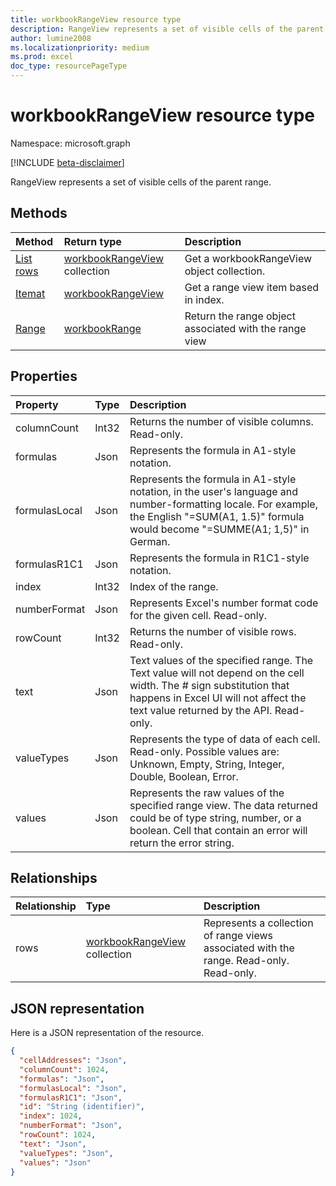 ```yaml
---
title: workbookRangeView resource type
description: RangeView represents a set of visible cells of the parent range.
author: lumine2008
ms.localizationpriority: medium
ms.prod: excel
doc_type: resourcePageType
---
```


# workbookRangeView resource type

Namespace: microsoft.graph

[!INCLUDE [beta-disclaimer](../../includes/beta-disclaimer.md)]

RangeView represents a set of visible cells of the parent range.

## Methods

| Method                                             | Return type                                          | Description                                            |
| :------------------------------------------------- | :--------------------------------------------------- | :----------------------------------------------------- |
| [List rows](../api/workbookrangeview-list-rows.md) | [workbookRangeView](workbookrangeview.md) collection | Get a workbookRangeView object collection.             |
| [Itemat](../api/workbookrangeview-itemat.md)       | [workbookRangeView](workbookrangeview.md)            | Get a range view item based in index.                  |
| [Range](../api/workbookrangeview-range.md)         | [workbookRange](workbookrange.md)                    | Return the range object associated with the range view |

## Properties

| Property      | Type  | Description                                                                                                                                                                                           |
| :------------ | :---- | :---------------------------------------------------------------------------------------------------------------------------------------------------------------------------------------------------- |
| columnCount   | Int32 | Returns the number of visible columns. Read-only.                                                                                                                                                     |
| formulas      | Json  | Represents the formula in A1-style notation.                                                                                                                                                          |
| formulasLocal | Json  | Represents the formula in A1-style notation, in the user's language and number-formatting locale. For example, the English "=SUM(A1, 1.5)" formula would become "=SUMME(A1; 1,5)" in German.          |
| formulasR1C1  | Json  | Represents the formula in R1C1-style notation.                                                                                                                                                        |
| index         | Int32 | Index of the range.                                                                                                                                                                                   |
| numberFormat  | Json  | Represents Excel's number format code for the given cell. Read-only.                                                                                                                                  |
| rowCount      | Int32 | Returns the number of visible rows. Read-only.                                                                                                                                                        |
| text          | Json  | Text values of the specified range. The Text value will not depend on the cell width. The # sign substitution that happens in Excel UI will not affect the text value returned by the API. Read-only. |
| valueTypes    | Json  | Represents the type of data of each cell. Read-only. Possible values are: Unknown, Empty, String, Integer, Double, Boolean, Error.                                                                    |
| values        | Json  | Represents the raw values of the specified range view. The data returned could be of type string, number, or a boolean. Cell that contain an error will return the error string.                      |

## Relationships

| Relationship | Type                                                 | Description                                                                             |
| :----------- | :--------------------------------------------------- | :-------------------------------------------------------------------------------------- |
| rows         | [workbookRangeView](workbookrangeview.md) collection | Represents a collection of range views associated with the range. Read-only.	Read-only. |

## JSON representation

Here is a JSON representation of the resource.

<!-- {
  "blockType": "resource",
  "optionalProperties": [  ],
  "keyProperty": "id",
  "baseType":"microsoft.graph.entity",
  "@odata.type": "microsoft.graph.workbookRangeView"
}-->

```json
{
  "cellAddresses": "Json",
  "columnCount": 1024,
  "formulas": "Json",
  "formulasLocal": "Json",
  "formulasR1C1": "Json",
  "id": "String (identifier)",
  "index": 1024,
  "numberFormat": "Json",
  "rowCount": 1024,
  "text": "Json",
  "valueTypes": "Json",
  "values": "Json"
}
```
